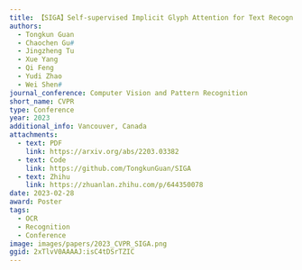 ```yaml
---
title: 【SIGA】Self-supervised Implicit Glyph Attention for Text Recognition
authors:
  - Tongkun Guan
  - Chaochen Gu#
  - Jingzheng Tu
  - Xue Yang
  - Qi Feng
  - Yudi Zhao
  - Wei Shen#
journal_conference: Computer Vision and Pattern Recognition
short_name: CVPR
type: Conference
year: 2023
additional_info: Vancouver, Canada
attachments:
  - text: PDF
    link: https://arxiv.org/abs/2203.03382
  - text: Code
    link: https://github.com/TongkunGuan/SIGA
  - text: Zhihu
    link: https://zhuanlan.zhihu.com/p/644350078
date: 2023-02-28
award: Poster
tags:
  - OCR
  - Recognition
  - Conference
image: images/papers/2023_CVPR_SIGA.png
ggid: 2xTlvV0AAAAJ:isC4tDSrTZIC
---
```

